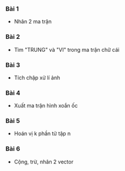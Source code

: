 ### Bài 1
  * Nhân 2 ma trận
### Bài 2
  * Tìm "TRUNG" và "VI" trong ma trận chữ cái
### Bài 3
  * Tích chập xử lí ảnh
### Bài 4
  * Xuất ma trận hình xoắn ốc
### Bài 5
  * Hoán vị k phần tử tập n
### Bài 6
  * Cộng, trừ, nhân 2 vector

  
